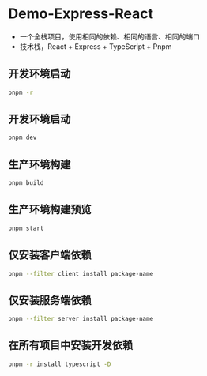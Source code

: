 # Demo-Express-React

- 一个全栈项目，使用相同的依赖、相同的语言、相同的端口
- 技术栈，React + Express + TypeScript + Pnpm

## 开发环境启动

```sh
pnpm -r 
```

## 开发环境启动

```sh
pnpm dev
```

## 生产环境构建

```sh
pnpm build
```

## 生产环境构建预览

```sh
pnpm start
```

## 仅安装客户端依赖

```sh
pnpm --filter client install package-name
```

## 仅安装服务端依赖

```sh
pnpm --filter server install package-name
```

## 在所有项目中安装开发依赖

```sh
pnpm -r install typescript -D
```